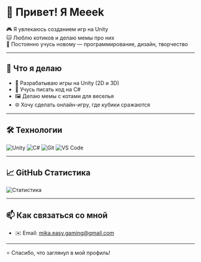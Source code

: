 # 👋 Привет! Я Meeek

🎮 Я увлекаюсь созданием игр на Unity  
🐱 Люблю котиков и делаю мемы про них  
🧠 Постоянно учусь новому — программирование, дизайн, творчество  

---

## 🚀 Что я делаю

- 🔧 Разрабатываю игры на Unity (2D и 3D)
- 🧱 Учусь писать код на C#
- 🖼️ Делаю мемы с котами для веселья
- 🌐 Хочу сделать онлайн-игру, где кубики сражаются

---

## 🛠️ Технологии

![Unity](https://img.shields.io/badge/Engine-Unity-black?logo=unity&logoColor=white)
![C#](https://img.shields.io/badge/Language-C%23-239120?logo=c-sharp&logoColor=white)
![Git](https://img.shields.io/badge/Tool-Git-F05032?logo=git&logoColor=white)
![VS Code](https://img.shields.io/badge/Editor-VS%20Code-007ACC?logo=visual-studio-code&logoColor=white)

---

## 📈 GitHub Статистика

![Статистика](https://github-readme-stats.vercel.app/api?username=mika-easy-gaming&show_icons=true&theme=tokyonight)

---

## 📫 Как связаться со мной

- ✉️ Email: mika.easy.gaming@gmail.com

---

⭐ Спасибо, что заглянул в мой профиль!
